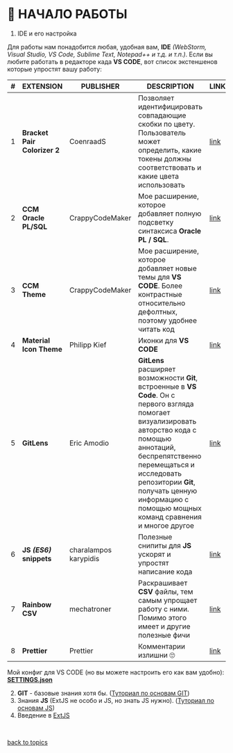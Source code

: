 # 👶 НАЧАЛО РАБОТЫ

1. IDE и его настройка

Для работы нам понадобится любая, удобная вам, **IDE** _(WebStorm, Visual Studio, VS Code, Sublime Text, Notepad++ и т.д. и т.п.)_. Если вы любите работать в редакторе када **VS CODE**, вот список экстеншенов которые упростят вашу работу:

| **#** | **EXTENSION**             | **PUBLISHER**         | **DESCRIPTION**  | **LINK**   |
|-------|-------------------------- | --------------------- | ---------------- | ---------- |
| 1 | **Bracket Pair Colorizer 2**  | CoenraadS             | Позволяет идентифицировать совпадающие скобки по цвету. Пользователь может определить, какие токены должны соответствовать и какие цвета использовать | [link](https://marketplace.visualstudio.com/items?itemName=CoenraadS.bracket-pair-colorizer-2) |
| 2 | **CCM Oracle PL/SQL**         | CrappyCodeMaker       | Мое расширение, которое добавляет полную подсветку синтаксиса **Oracle PL / SQL**. | [link](https://marketplace.visualstudio.com/items?itemName=CrappyCodeMaker.ccm-plsql-oracle) |
| 3 | **CCM Theme**                 | CrappyCodeMaker       | Мое расширение, которое добавляет новые темы для **VS CODE**. Более контрастные относительно дефолтных, поэтому  удобнее читать код | [link](https://marketplace.visualstudio.com/items?itemName=CrappyCodeMaker.crappycode-theme) |
| 4 | **Material Icon Theme**       | Philipp Kief          | Иконки для **VS CODE** | [link](https://marketplace.visualstudio.com/items?itemName=PKief.material-icon-theme) |
| 5 | **GitLens**                   | Eric Amodio           | **GitLens** расширяет возможности **Git**, встроенные в **VS Code**. Он с первого взгляда помогает визуализировать авторство кода с помощью аннотаций, беспрепятственно перемещаться и исследовать репозитории **Git**, получать ценную информацию с помощью мощных команд сравнения и многое другое | [link](https://marketplace.visualstudio.com/items?itemName=eamodio.gitlens) |
| 6 | **JS _(ES6)_ snippets**       | charalampos karypidis | Полезные снипиты для **JS** ускорят и упростят написание кода | [link](https://marketplace.visualstudio.com/items?itemName=xabikos.JavaScriptSnippets) |
| 7 | **Rainbow CSV**               | mechatroner           | Раскрашивает **CSV** файлы, тем самым упрощает работу с ними. Помимо этого имеет и другие полезные фичи | [link](https://marketplace.visualstudio.com/items?itemName=mechatroner.rainbow-csv) |
| 8 | **Prettier** | Prettier              | Комментарии излишни 🙄 | [link](https://marketplace.visualstudio.com/items?itemName=esbenp.prettier-vscode) |

Мой конфиг для VS CODE (но вы можете настроить его как вам удобно): **[SETTINGS.json](https://github.com/CrappyCodeMaker/CCM-Theme/blob/main_theme/vsc%20settings/settings.json)**

2. **GIT** - базовые знания хотя бы. ([Туториал по основам GIT](https://www.youtube.com/watch?v=zZBiln_2FhM))
3. Знания **JS** (ExtJS не особо и JS, но знать JS нужно). ([Туториал по основам JS](https://www.youtube.com/watch?v=Bluxbh9CaQ0&list=PLqKQF2ojwm3llpxoP1rzoz7TE2Fpo4Zhp&index=11))
4. Введение в [ExtJS](https://github.com/CrappyCodeMaker/ECCENTEX-KNOWLEGE/blob/main/Content/1%20Start%20work/1.1%20ExtJS/ExtJS.md)


<br/>

[back to topics](https://github.com/CrappyCodeMaker/ECCENTEX-KNOWLEGE/tree/main/Content/0%20Topics/Topics.md)